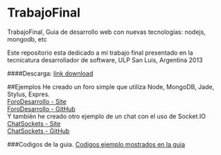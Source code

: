 TrabajoFinal
============

TrabajoFinal, Guia de desarrollo web con nuevas tecnologías: nodejs, mongodb, etc  

Este repositorio esta dedicado a mi trabajo final presentado en la tecnicatura desarrollador de software, ULP San Luis, Argentina 2013  

####Descarga:
[link download](https://github.com/santi8ago8/TrabajoFinal/raw/master/trabajofinal.pdf)

##Ejemplos
He creado un foro simple que utiliza Node, MongoDB, Jade, Stylus, Expres.  
[ForoDesarrollo - Site](http://forodesarrollo.ap01.aws.af.cm/)  
[ForoDesarrollo - GitHub](https://github.com/santi8ago8/ForoDesarrollo)  
Y también he creado otro ejemplo de un chat con el uso de Socket.IO  
[ChatSockets - Site](http://chatsockets.ap01.aws.af.cm/)  
[ChatSockets - GitHub](https://github.com/santi8ago8/ChatSockets)  

###Codigos de la guia.
[Codigos ejemplo mostrados en la guia](https://github.com/santi8ago8/TrabajoFinalCodigos)